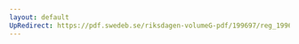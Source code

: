 ```yaml
---
layout: default
UpRedirect: https://pdf.swedeb.se/riksdagen-volumeG-pdf/199697/reg_199697/reg_199697_0215.pdf
---
```

